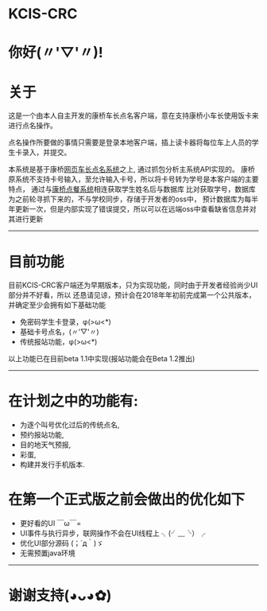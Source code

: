 # KCIS-CRC

# 你好(〃'▽'〃)!

# 关于

这是一个由本人自主开发的康桥车长点名客户端，意在支持康桥小车长使用饭卡来进行点名操作。

点名操作所要做的事情只需要是登录本地客户端，插上读卡器将每位车上人员的学生卡录入，并提交。

本系统是基于康桥[网页车长点名系统](http://portal.kcisec.com/rollcall)之上,
通过抓包分析主系统API实现的。
康桥原系统不支持卡号输入，至允许输入卡号，所以将卡号转为学号是本客户端的主要特点，
通过与[康桥点餐系统](http://ordering.kcisec.com/chaxun.asp)相连获取学生姓名后与数据库
比对获取学号，数据库为之前轮寻抓下来的，不与学校同步，存储于开发者的oss中，
预计数据库为每半年更新一次，但是内部实现了错误提交，所以可以在远端oss中查看缺省信息并对其进行更新

----------------------------------------------------------------------------------

# 目前功能

目前KCIS-CRC客户端还为早期版本，只为实现功能，同时由于开发者经验尚少UI部分并不好看，所以
还恳请见谅，预计会在2018年年初前完成第一个公共版本，并确定至少会拥有如下基础功能

* 免密码学生卡登录，φ(>ω<*)
* 基础卡号点名，(〃'▽'〃)
* 传统报站功能，φ(>ω<*)

以上功能已在目前beta 1.1中实现(报站功能会在Beta 1.2推出)

----------------------------------------------------------------------------------

# 在计划之中的功能有:

* 为逐个叫号优化过后的传统点名,
* 预约报站功能,
* 目的地天气预报,
* 彩蛋,
* 构建并发行手机版本.


# 在第一个正式版之前会做出的优化如下
* 更好看的UI ￣ω￣=
* UI事件与执行异步，联网操作不会在UI线程上 ╮(╯﹏╰）╭
* 优化UI部分源码 (；´д｀)ゞ
* 无需预置java环境

----------------------------------------------------------------------------------
# 谢谢支持(◕ᴗ◕✿)
